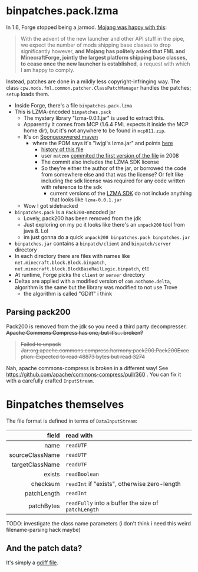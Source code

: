 # binpatches.pack.lzma

In 1.6, Forge stopped being a jarmod. [Mojang was happy with this](https://github.com/MinecraftForge/FML/wiki/FML-and-the-new-launcher-in-1.6#on-some-inanity-seen-elsewhere):

> With the advent of the new launcher and other API stuff in the pipe, we expect the number of mods shipping base classes to drop significantly however, **and Mojang has politely asked that FML and MinecraftForge, jointly the largest platform shipping base classes, to cease once the new launcher is established**, a request with which I am happy to comply.

Instead, patches are done in a mildly less copyright-infringing way. The class `cpw.mods.fml.common.patcher.ClassPatchManager` handles the patches; `setup` loads them.

* Inside Forge, there's a file `binpatches.pack.lzma`
* This is LZMA-encoded `binpatches.pack`
  * The mystery library "lzma-0.0.1.jar" is used to extract this.
  * Apparently it comes from MCP (1.6.4 FML expects it inside the MCP home dir), but it's not anywhere to be found in `mcp811.zip`.
  * It's on [Spongepowered maven](https://repo.spongepowered.org/service/rest/repository/browse/maven-public/lzma/lzma/0.0.1/)
    * where the POM says it's "lwjgl's lzma.jar" and points [here](https://github.com/LWJGL/lwjgl/tree/master/libs)
      * [history of this file](https://github.com/LWJGL/lwjgl/commits/master/libs/lzma.jar)
      * user `matzon` [commited the first version of the file](https://github.com/LWJGL/lwjgl/commit/763b163ee618c6c7fcfa848a9c1063a34548fd33) in 2008
      * The commit also includes the LZMA SDK license
      * So they're either the author of the jar, or borrowed the code from somewhere else and that was the license? Or felt like including the sdk license was required for any code written with reference to the sdk
        * current versions of the [LZMA SDK](https://7-zip.org/sdk.html) do not include anything that looks like `lzma-0.0.1.jar`
  * Wow I got sidetracked
* `binpatches.pack` is a `Pack200`-encoded jar
  * Lovely, pack200 has been removed from the jdk
  * Just exploring on my pc it looks like there's an `unpack200` tool from java 8. Lol
  * im just gonna do a quick `unpack200 binpatches.pack binpatches.jar`
* `binpatches.jar` contains a `binpatch/client` and `binpatch/server` directory
* In each directory there are files with names like `net.minecraft.block.Block.binpatch`, `net.minecraft.block.BlockBaseRailLogic.binpatch`, etc
* At runtime, Forge picks the `client` or `server` directory
* Deltas are applied with a modified version of `com.nothome.delta`, algorithm is the same but the library was modified to not use Trove
  * the algorithm is called "GDiff" i think

## Parsing pack200

Pack200 is removed from the jdk so you need a third party decompresser. ~~Apache Commons Compress has one, but it's... broken?~~

> ~~Failed to unpack Jar:org.apache.commons.compress.harmony.pack200.Pack200Exception: Expected to read 48873 bytes but read 3274~~

Nah, apache commons-compress is broken in a different way! See https://github.com/apache/commons-compress/pull/360 . You can fix it with a carefully crafted `InputStream`.

# Binpatches themselves

The file format is defined in terms of `DataInputStream`:

| field | read with |
| --: | :-- |
| name | `readUTF` |
| sourceClassName | `readUTF` |
| targetClassName | `readUTF` |
| exists | `readBoolean` |
| checksum | `readInt` if "exists", otherwise zero-length |
| patchLength | `readInt` |
| patchBytes | `readFully` into a buffer the size of `patchLength` |

TODO: investigate the class name parameters (i don't think i need this weird filename-parsing hack maybe)

## And the patch data?

It's simply a [gdiff file](https://www.w3.org/TR/NOTE-gdiff-19970825.html).